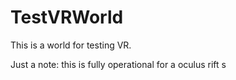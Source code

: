 # TestVRWorld
This is a world for testing VR.

Just a note: this is fully operational for a oculus rift s
